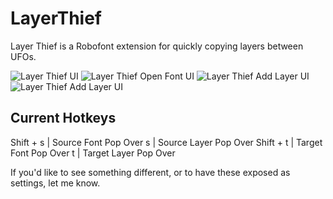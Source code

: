 # LayerThief
 Layer Thief is a Robofont extension for quickly copying layers between UFOs.

![Layer Thief UI](https://github.com/rdmcmurray/layer-thief/resources/lt-screen-01.jpg)
![Layer Thief Open Font UI](https://github.com/rdmcmurray/layer-thief/resources/lt-screen-02.jpg)
![Layer Thief Add Layer UI](https://github.com/rdmcmurray/layer-thief/resources/lt-screen-03.jpg)
![Layer Thief Add Layer UI](https://github.com/rdmcmurray/layer-thief/resources/lt-screen-04.jpg)

## Current Hotkeys
Shift + s | Source Font Pop Over
s | Source Layer Pop Over
Shift + t | Target Font Pop Over
t | Target Layer Pop Over

If you'd like to see something different, or to have these exposed as settings, let me know.